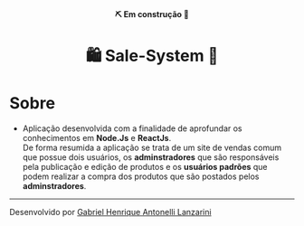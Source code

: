 <h4 align="center"> 
	⛏ Em construção 🚧
</h4>

<h1 align="center">
    🛍 Sale-System 🛒
</h1>

# Sobre
- Aplicação desenvolvida com a finalidade de aprofundar os conhecimentos em **Node.Js** e **ReactJs**.</br>
De forma resumida a aplicação se trata de um site de vendas comum que possue dois usuários, os **adminstradores** que são responsáveis pela publicação e edição de produtos e os **usuários padrões** que podem realizar a compra dos produtos que são postados pelos **adminstradores**.
---

Desenvolvido por [Gabriel Henrique Antonelli Lanzarini](https://www.linkedin.com/in/gabriel-henrique-antonelli-lanzarini-16b522209/)
